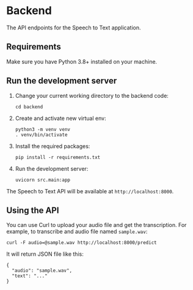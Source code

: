 Backend
=======

The API endpoints for the Speech to Text application.

## Requirements

Make sure you have Python 3.8+ installed on your machine.

## Run the development server

1.  Change your current working directory to the backend code:

        cd backend

1.  Create and activate new virtual env:

        python3 -m venv venv
        . venv/bin/activate

1.  Install the required packages:

        pip install -r requirements.txt

1.  Run the development server:

        uvicorn src.main:app

The Speech to Text API will be available at `http://localhost:8000`.

## Using the API

You can use Curl to upload your audio file and get the transcription. For example, to transcribe and audio file named `sample.wav`:

    curl -F audio=@sample.wav http://localhost:8000/predict 

It will return JSON file like this:

    {
      "audio": "sample.wav", 
      "text": "..."
    }
